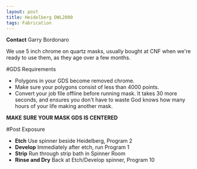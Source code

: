 ```yaml
---
layout: post
title: Heidelberg DWL2000
tags: Fabrication
---
```

**Contact** Garry Bordonaro

We use 5 inch chrome on quartz masks, usually bought at CNF when we're ready to use them, as they age over a few months. 

#GDS Requirements
* Polygons in your GDS become removed chrome. 
* Make sure your polygons consist of less than 4000 points.
* Convert your job file offline before running mask. It takes 30 more seconds, and ensures you don't have to waste God knows how many hours of your life making another mask. 


**MAKE SURE YOUR MASK GDS IS CENTERED**

#Post Exposure
* **Etch** Use spinner beside Heidelberg, Program 2
* **Develop** Immediately after etch, run Program 1
* **Strip** Run through strip bath in Spinner Room
* **Rinse and Dry** Back at Etch/Develop spinner, Program 10